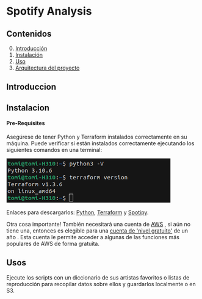 # Spotify Analysis

## Contenidos
0. [Introducción](#introducción)
1. [Instalación](#instalación) 
2. [Uso](#uso)
3. [Arquitectura del proyecto](#arquitecturadelproyecto)


<a name="Introduccion"></a>
## Introduccion

<a name="Instalacion"></a>
## Instalacion 

#### Pre-Requisites
Asegúrese de tener Python y Terraform instalados correctamente en su máquina. Puede verificar si están instalados correctamente ejecutando los siguientes comandos en una terminal:


![](versions.png)




Enlaces para descargarlos:
[Python](https://www.python.org/downloads/), [Terraform](https://www.terraform.io/downloads.html) y [Spotipy](https://spotipy.readthedocs.io/en/2.13.0/).

Otra cosa importante!
También necesitará una cuenta de [AWS](https://aws.amazon.com/es/?nc2=h_lg) , si aún no tiene una, entonces es elegible para una [cuenta de 'nivel gratuito'](https://aws.amazon.com/es/free/?all-free-tier.sort-by=item.additionalFields.SortRank&all-free-tier.sort-order=asc&awsf.Free%20Tier%20Types=*all&awsf.Free%20Tier%20Categories=*all) de un año . Esta cuenta le permite acceder a algunas de las funciones más populares de AWS de forma gratuita.



<a name="usage"></a>
## Usos 
Ejecute los scripts con un diccionario de sus artistas favoritos o listas de reproducción para recopilar datos sobre ellos y guardarlos localmente o en S3.



